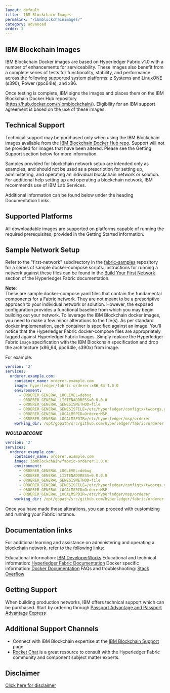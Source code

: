 ```yaml
---
layout: default
title:  IBM Blockchain Images
permalink: "/ibmblockchainimages/"
category: advanced
order: 3
---
```


## IBM Blockchain Images

IBM Blockchain Docker images are based on Hyperledger Fabric v1.0 with a number of enhancements for serviceability. These images also benefit from a complete series of tests for functionality, stability, and performance across the following supported system platforms: z Systems and LinuxONE (s390), Power (ppc64le), and x86.

Once testing is complete, IBM signs the images and places them on the IBM Blockchain Docker Hub repository (https://hub.docker.com/r/ibmblockchain/). Eligibility for an IBM support agreement is based on the use of these images.

## Technical Support

Technical support may be purchased only when using the IBM Blockchain images available from the [IBM Blockchain Docker Hub repo](https://hub.docker.com/u/ibmblockchain/). Support will not be provided for images that have been altered. Please see the Getting Support section below for more information.   

Samples provided for blockchain network setup are intended only as examples, and should not be used as a prescription for setting up, administering, and operating an individual blockchain network or solution. For additional help setting up and operating a blockchain network, IBM recommends use of IBM Lab Services. 

Additional information can be found below under the heading Documentation Links.

## Supported Platforms

All downloadable images are supported on platforms capable of running the required prerequisites, provided in the Getting Started information.

## Sample Network Setup  

Refer to the "first-network" subdirectory in the [fabric-samples](https://github.com/hyperledger/fabric-samples/tree/master/first-network) repository for a series of sample docker-compose scripts.  Instructions for running a network against these files can be found in the [Build Your First Network](http://hyperledger-fabric.readthedocs.io/en/latest/build_network.html) section of the Hyperledger Fabric documentation.

**Note**:  
These are sample docker-compose yaml files that contain the fundamental components for a Fabric network.  They are not meant to be a prescriptive approach to your individual network or solution.  However, the exposed configuration provides a functional baseline from which you may begin building out your network.  To leverage the IBM Blockchain docker images, you need to make a few minor alterations to the file(s).  As per standard docker implemenation, each container is specified against an image.  You'll notice that the Hyperledger Fabric docker-compose files are appropriately tagged against Hyperledger Fabric Images.  Simply replace the Hyperledger Fabric ``image`` specification with the IBM Blockchain specification and drop the architecture (x86_64, ppc64le, s390x) from image.

For example:

``` yaml
version: '2'
services:
  orderer.example.com:
    container_name: orderer.example.com
    image: hyperledger/fabric-orderer:x86_64-1.0.0
    environment:
      - ORDERER_GENERAL_LOGLEVEL=debug
      - ORDERER_GENERAL_LISTENADDRESS=0.0.0.0
      - ORDERER_GENERAL_GENESISMETHOD=file
      - ORDERER_GENERAL_GENESISFILE=/etc/hyperledger/configtx/twoorgs.genesis.block
      - ORDERER_GENERAL_LOCALMSPID=OrdererMSP
      - ORDERER_GENERAL_LOCALMSPDIR=/etc/hyperledger/msp/orderer
    working_dir: /opt/gopath/src/github.com/hyperledger/fabric/orderer
```


_**WOULD BECOME**_


``` yaml
version: '2'
services:
  orderer.example.com:
    container_name: orderer.example.com
    image: ibmblockchain/fabric-orderer:1.0.0
    environment:
      - ORDERER_GENERAL_LOGLEVEL=debug
      - ORDERER_GENERAL_LISTENADDRESS=0.0.0.0
      - ORDERER_GENERAL_GENESISMETHOD=file
      - ORDERER_GENERAL_GENESISFILE=/etc/hyperledger/configtx/twoorgs.genesis.block
      - ORDERER_GENERAL_LOCALMSPID=OrdererMSP
      - ORDERER_GENERAL_LOCALMSPDIR=/etc/hyperledger/msp/orderer
    working_dir: /opt/gopath/src/github.com/hyperledger/fabric/orderer
```

Once you have made these alterations, you can proceed with customizing and running your Fabric instance.  

## Documentation links

For additional learning and assistance on administering and operating a blockchain network, refer to the following links:

Educational information: [IBM DeveloperWorks](https://developer.ibm.com/blockchain/)
Educational and technical information: [Hyperledger Fabric Documentation](http://hyperledger-fabric.readthedocs.io/en/latest/)
Docker specific information: [Docker Documentation](https://docs.docker.com/engine/reference/commandline/cli/)
FAQs and troubleshooting: [Stack Overflow](https://stackoverflow.com/questions/tagged/hyperledger-fabric)

## Getting Support

When building production networks, IBM offers technical support which can be purchased. Start by ordering through [Passport Advantage and Passport Advantage Express](https://www-01.ibm.com/software/passportadvantage/)

## Additional Support Channels

* Connect with IBM Blockchain expertise at the [IBM Blockchain Support](https://www.ibm.com/blockchain/hyperledger-fabric-support.html) page.
* [Rocket Chat](https://chat.hyperledger.org) is a great resource to consult with the Hyperledger Fabric community and component subject matter experts.  

## Disclaimer
[Click here for disclaimer](https://ibm-blockchain.github.io/notices/)
